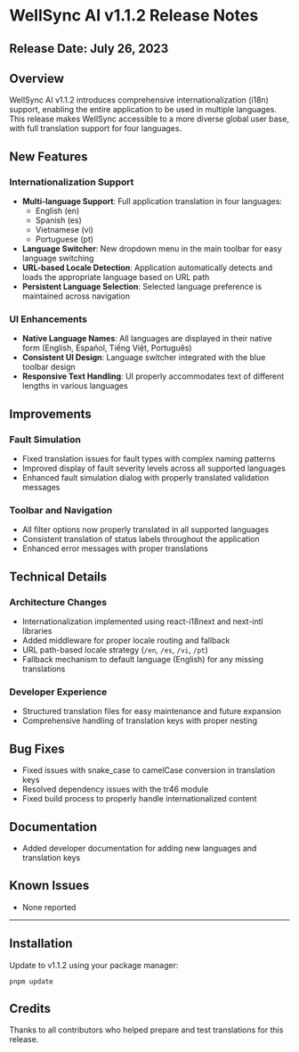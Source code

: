 # WellSync AI v1.1.2 Release Notes

## Release Date: July 26, 2023

## Overview
WellSync AI v1.1.2 introduces comprehensive internationalization (i18n) support, enabling the entire application to be used in multiple languages. This release makes WellSync accessible to a more diverse global user base, with full translation support for four languages.

## New Features

### Internationalization Support
- **Multi-language Support**: Full application translation in four languages:
  - English (en)
  - Spanish (es)
  - Vietnamese (vi)
  - Portuguese (pt)
- **Language Switcher**: New dropdown menu in the main toolbar for easy language switching
- **URL-based Locale Detection**: Application automatically detects and loads the appropriate language based on URL path
- **Persistent Language Selection**: Selected language preference is maintained across navigation

### UI Enhancements
- **Native Language Names**: All languages are displayed in their native form (English, Español, Tiếng Việt, Português)
- **Consistent UI Design**: Language switcher integrated with the blue toolbar design
- **Responsive Text Handling**: UI properly accommodates text of different lengths in various languages

## Improvements

### Fault Simulation
- Fixed translation issues for fault types with complex naming patterns
- Improved display of fault severity levels across all supported languages
- Enhanced fault simulation dialog with properly translated validation messages

### Toolbar and Navigation
- All filter options now properly translated in all supported languages
- Consistent translation of status labels throughout the application
- Enhanced error messages with proper translations

## Technical Details

### Architecture Changes
- Internationalization implemented using react-i18next and next-intl libraries
- Added middleware for proper locale routing and fallback
- URL path-based locale strategy (`/en`, `/es`, `/vi`, `/pt`)
- Fallback mechanism to default language (English) for any missing translations

### Developer Experience
- Structured translation files for easy maintenance and future expansion
- Comprehensive handling of translation keys with proper nesting

## Bug Fixes
- Fixed issues with snake_case to camelCase conversion in translation keys
- Resolved dependency issues with the tr46 module
- Fixed build process to properly handle internationalized content

## Documentation
- Added developer documentation for adding new languages and translation keys

## Known Issues
- None reported

---

## Installation
Update to v1.1.2 using your package manager:
```
pnpm update
```

## Credits
Thanks to all contributors who helped prepare and test translations for this release.
